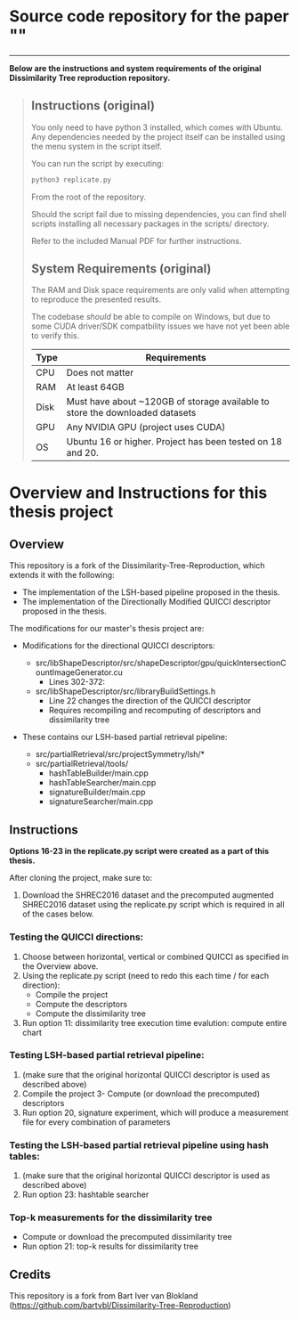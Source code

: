 # Source code repository for the paper ""

-----

**Below are the instructions and system requirements of the original Dissimilarity Tree reproduction repository.**

> ## Instructions (original)
> 
> You only need to have python 3 installed, which comes with Ubuntu. Any dependencies needed by the project itself can be installed using the menu system in the script itself.
>
> You can run the script by executing:
>
> ```bash
> python3 replicate.py
> ```
>
> From the root of the repository.
>
> Should the script fail due to missing dependencies, you can find shell scripts installing all necessary packages in the scripts/ directory.
>
> Refer to the included Manual PDF for further instructions.
>
> ## System Requirements (original)
>
> The RAM and Disk space requirements are only valid when attempting to reproduce the presented results.
> 
> The codebase _should_ be able to compile on Windows, but due to some CUDA driver/SDK compatbility issues we have not yet been able to verify this.
> 
> Type | Requirements
> -----|----------------------------------------------------------------------------
> CPU  | Does not matter
> RAM  | At least 64GB
> Disk | Must have about ~120GB of storage available to store the downloaded datasets
> GPU  | Any NVIDIA GPU (project uses CUDA)
> OS   | Ubuntu 16 or higher. Project has been tested on 18 and 20.
> 

# Overview and Instructions for this thesis project

## Overview

This repository is a fork of the Dissimilarity-Tree-Reproduction, which extends it with the following:

- The implementation of the LSH-based pipeline proposed in the thesis.
- The implementation of the Directionally Modified QUICCI descriptor proposed in the thesis.

The modifications for our master's thesis project are:

- Modifications for the directional QUICCI descriptors:
	- src/libShapeDescriptor/src/shapeDescriptor/gpu/quickIntersectionCountImageGenerator.cu
		- Lines 302-372:
	- src/libShapeDescriptor/src/libraryBuildSettings.h
		- Line 22 changes the direction of the QUICCI descriptor
		- Requires recompiling and recomputing of descriptors and dissimilarity tree

- These contains our LSH-based partial retrieval pipeline:
	- src/partialRetrieval/src/projectSymmetry/lsh/*
	- src/partialRetrieval/tools/
		- hashTableBuilder/main.cpp
		- hashTableSearcher/main.cpp
		- signatureBuilder/main.cpp
		- signatureSearcher/main.cpp

## Instructions

**Options 16-23 in the replicate.py script were created as a part of this thesis.**

After cloning the project, make sure to:
1. Download the SHREC2016 dataset and the precomputed augmented SHREC2016 dataset using the replicate.py script
which is required in all of the cases below.

### Testing the QUICCI directions:

1. Choose between horizontal, vertical or combined QUICCI as specified in the Overview above.
2. Using the replicate.py script (need to redo this each time / for each direction):
	- Compile the project
	- Compute the descriptors
	- Compute the dissimilarity tree
3. Run option 11: dissimilarity tree execution time evalution: compute entire chart

### Testing LSH-based partial retrieval pipeline:
1. (make sure that the original horizontal QUICCI descriptor is used as described above)
2. Compile the project
3- Compute (or download the precomputed) descriptors
4. Run option 20, signature experiment, which will produce a measurement file for every combination of parameters

### Testing the LSH-based partial retrieval pipeline using hash tables:
1. (make sure that the original horizontal QUICCI descriptor is used as described above)
2. Run option 23: hashtable searcher

### Top-k measurements for the dissimilarity tree
- Compute or download the precomputed dissimilarity tree
- Run option 21: top-k results for dissimilarity tree

## Credits

This repository is a fork from Bart Iver van Blokland (https://github.com/bartvbl/Dissimilarity-Tree-Reproduction)
